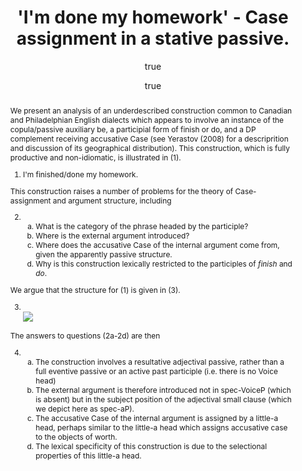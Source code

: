 ---
layout: paper
title: "'I'm done my homework' - Case assignment in a stative passive."
year: 2013
author: [ {name: "Josef Fruehwald", url: "http://www.ling.upenn.edu/~joseff/"}, { name: "Neil Myler", url: "https://files.nyu.edu/njm277/public/index.html"}]
abstract: "We present an analysis of an underdescribed construction common to Canadian and Philadelphian English dialects which appears to involve an instance of the copula/passive auxiliary be, a participial form of finish or do, and a DP complement receiving accusative Case (see Yerastov (2008) for a descriprition and discussion of its geographical distribution). This construction, which is fully productive and non-idiomatic, is illustrated in (1).
<ol>
	<li>I'm finished/done my homework.</li>
</ol>
This construction raises a number of problems for the theory of Case-assignment and argument structure, including
<ol start=2>
	<li>
		<ol type='a'>
		<li>What is the category of the phrase headed by the participle?</li>
		<li>Where is the external argument introduced?</li>
		<li>Where does the accusative Case of the internal argument come from, given the apparently passive structure.</li>
		<li>Why is this construction lexically restricted to the participles of <i>finish</i> and <i>do</i>.</li>
		</ol>
	</li>
</ol>
We argue that the structure for (1) is given in (3).
<ol start = 3>
	<li>
		<br><img src = '../assets/done_my_homework_tree.png'></img>
	</li>
</ol>
The answers to questions (2a-2d) are then
<ol start = 4>
	<li>
		<ol type = 'a'>
			<li>The construction involves a resultative adjectival passive, rather than a full eventive passive or an active past participle (i.e. there is no Voice head)</li>
			<li>The external argument is therefore introduced not in spec-VoiceP (which is absent) but in the subject position of the adjectival small clause (which we depict here as spec-aP).</li>
			<li>The accusative Case of the internal argument is assigned by a little-a head, perhaps similar to the little-a head which assigns accusative case to the objects of worth.</li>
			<li>The lexical specificity of this construction is due to the selectional properties of this little-a head.</li>
		</ol>
	</li>
</ol>
"
presented: [{conf: "PLC 37", url: "http://www.ling.upenn.edu/Events/PLC/plc37/"} ]
docs: [{format: "Handout [PDF]", url: "../papers/fruehwald_myler_done_my_homework_plc_handout.pdf" }]
display-category: Talk
categories: [talk]
comments: true
---